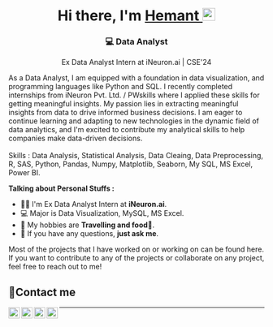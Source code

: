 <!--
**hmtsharma/hmtsharma** is a ✨ _special_ ✨ repository because its `README.md` (this file) appears on your GitHub profile.

Here are some ideas to get you started:

- 🔭 I’m currently working on ...
- 🌱 I’m currently learning ...
- 👯 I’m looking to collaborate on ...
- 🤔 I’m looking for help with ...
- 💬 Ask me about ...
- 📫 How to reach me: ...
- 😄 Pronouns: ...
- ⚡ Fun fact: ...
-->
<div align="center">
  <h1>Hi there, I'm <a href="https://sharmahmt5.wixsite.com/hemantsharma"> Hemant </a>
    <img src="https://media.giphy.com/media/hvRJCLFzcasrR4ia7z/giphy.gif" width="25px"></h1>
</div>

<div align="center">
<h3> 💻 Data Analyst </h3>

<p>Ex Data Analyst Intern at iNeuron.ai | CSE'24 <BR>
  <div align="left">
As a Data Analyst, I am equipped with a foundation in data visualization, and programming languages like Python and SQL. I recently completed internships from iNeuron Pvt. Ltd. / PWskills where I applied these skills for getting meaningful insights. My passion lies in extracting meaningful insights from data to drive informed business decisions. I am eager to continue learning and adapting to new technologies in the dynamic field of data analytics, and I'm excited to contribute my analytical skills to help companies make data-driven decisions.
<br>
    <br>
Skills : Data Analysis, Statistical Analysis, Data Cleaing, Data Preprocessing, R, SAS, Python, Pandas, Numpy, Matplotlib, Seaborn, My SQL, MS Excel, Power BI.
<br>


**Talking about Personal Stuffs :**
- 👨‍🏛 I'm Ex Data Analyst Intern at **iNeuron.ai**.
- 💻 Major is Data Visualization, MySQL, MS Excel.
- 🤔 My hobbies are **Travelling and food🍕**.
- 💬 If you have any questions, **just ask me**.

Most of the projects that I have worked on or working on can be found here. If you want to contribute to any of the projects or collaborate on any project, feel free to reach out to me!

## 🤝Contact me  
<a target="_blank" href="https://www.linkedin.com/in/hemant-sharma-745527218/">
  <img align="left" alt="LinkdeIN" width="22px" src="https://cdn.jsdelivr.net/npm/simple-icons@v3/icons/linkedin.svg" />
</a>  <a target="_blank" href="https://www.instagram.com/hemantsharma_0.5/">
  <img align="left" alt="Instagram" width="22px" src="https://cdn.jsdelivr.net/npm/simple-icons@v3/icons/instagram.svg" /></a>  <a target="_blank" href="mailto:sharmahmt5@gmail.com"> 
  <img align="left" alt="Gmail" width="22px" src="https://cdn.jsdelivr.net/npm/simple-icons@v3/icons/gmail.svg" />
</a>  <a target="_blank" href="https://sharmahmt5.wixsite.com/hemantsharma">
  <img align="left" alt="Devto" width="22px" src="https://cdn.jsdelivr.net/npm/simple-icons@v3/icons/dev-dot-to.svg" />
</a>  
<hr>
<br>
</div>

